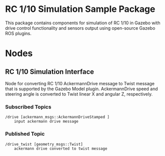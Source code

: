# RC 1/10 Simulation Sample Package

This package contains components for simulation of RC 1/10 in Gazebo with drive control functionality and sensors output using open-source Gazebo ROS plugins.

# Nodes
## RC 1/10 Simulation Interface

Node for converting RC 1/10 AckermannDrive message to Twist message that is supported by the Gazebo Model plugin. AckermannDrive speed and steering angle is converted to Twist linear X and angular Z, respectively.

### Subscribed Topics

```
/drive [ackermann_msgs::AckermannDriveStamped ]
    input ackermann drive message
```

### Published Topic

```
/drive_twist [geometry_msgs::Twist]
    ackermann drive converted to twist message
```

